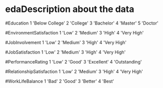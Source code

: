 # edaDescription about the data
#Education 1 'Below College' 2 'College' 3 'Bachelor' 4 'Master' 5 'Doctor'

#EnvironmentSatisfaction 1 'Low' 2 'Medium' 3 'High' 4 'Very High'

#JobInvolvement 1 'Low' 2 'Medium' 3 'High' 4 'Very High'

#JobSatisfaction 1 'Low' 2 'Medium' 3 'High' 4 'Very High'

#PerformanceRating 1 'Low' 2 'Good' 3 'Excellent' 4 'Outstanding'

#RelationshipSatisfaction 1 'Low' 2 'Medium' 3 'High' 4 'Very High'

#WorkLifeBalance 1 'Bad' 2 'Good' 3 'Better' 4 'Best'
